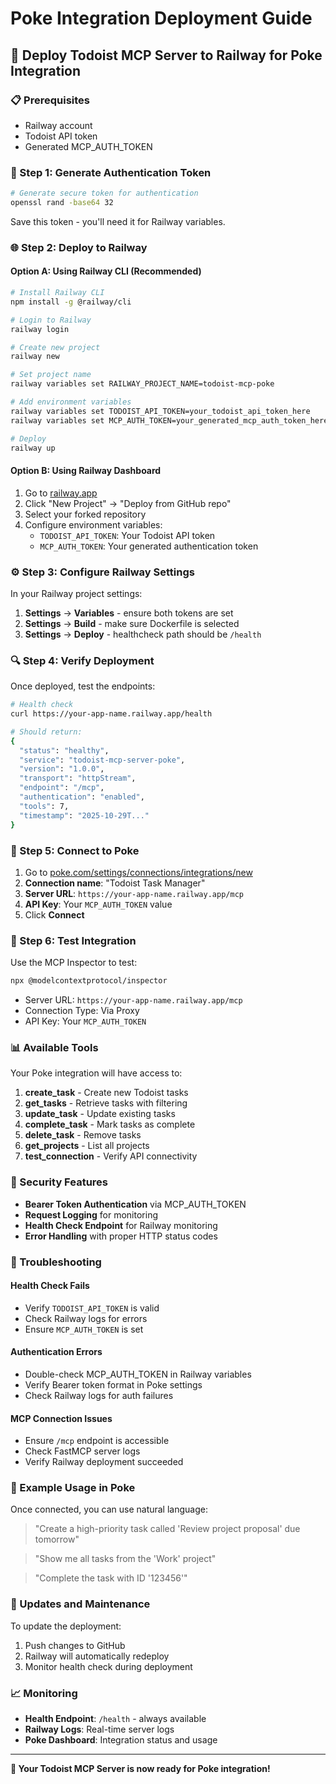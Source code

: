 # Poke Integration Deployment Guide

## 🚀 Deploy Todoist MCP Server to Railway for Poke Integration

### 📋 Prerequisites
- Railway account
- Todoist API token
- Generated MCP_AUTH_TOKEN

### 🔧 Step 1: Generate Authentication Token

```bash
# Generate secure token for authentication
openssl rand -base64 32
```

Save this token - you'll need it for Railway variables.

### 🌐 Step 2: Deploy to Railway

#### Option A: Using Railway CLI (Recommended)

```bash
# Install Railway CLI
npm install -g @railway/cli

# Login to Railway
railway login

# Create new project
railway new

# Set project name
railway variables set RAILWAY_PROJECT_NAME=todoist-mcp-poke

# Add environment variables
railway variables set TODOIST_API_TOKEN=your_todoist_api_token_here
railway variables set MCP_AUTH_TOKEN=your_generated_mcp_auth_token_here

# Deploy
railway up
```

#### Option B: Using Railway Dashboard

1. Go to [railway.app](https://railway.app)
2. Click "New Project" → "Deploy from GitHub repo"
3. Select your forked repository
4. Configure environment variables:
   - `TODOIST_API_TOKEN`: Your Todoist API token
   - `MCP_AUTH_TOKEN`: Your generated authentication token

### ⚙️ Step 3: Configure Railway Settings

In your Railway project settings:

1. **Settings** → **Variables** - ensure both tokens are set
2. **Settings** → **Build** - make sure Dockerfile is selected
3. **Settings** → **Deploy** - healthcheck path should be `/health`

### 🔍 Step 4: Verify Deployment

Once deployed, test the endpoints:

```bash
# Health check
curl https://your-app-name.railway.app/health

# Should return:
{
  "status": "healthy",
  "service": "todoist-mcp-server-poke",
  "version": "1.0.0",
  "transport": "httpStream",
  "endpoint": "/mcp",
  "authentication": "enabled",
  "tools": 7,
  "timestamp": "2025-10-29T..."
}
```

### 🔗 Step 5: Connect to Poke

1. Go to [poke.com/settings/connections/integrations/new](https://poke.com/settings/connections/integrations/new)
2. **Connection name**: "Todoist Task Manager"
3. **Server URL**: `https://your-app-name.railway.app/mcp`
4. **API Key**: Your `MCP_AUTH_TOKEN` value
5. Click **Connect**

### 🧪 Step 6: Test Integration

Use the MCP Inspector to test:

```bash
npx @modelcontextprotocol/inspector
```

- Server URL: `https://your-app-name.railway.app/mcp`
- Connection Type: Via Proxy
- API Key: Your `MCP_AUTH_TOKEN`

### 📊 Available Tools

Your Poke integration will have access to:

1. **create_task** - Create new Todoist tasks
2. **get_tasks** - Retrieve tasks with filtering
3. **update_task** - Update existing tasks
4. **complete_task** - Mark tasks as complete
5. **delete_task** - Remove tasks
6. **get_projects** - List all projects
7. **test_connection** - Verify API connectivity

### 🔐 Security Features

- **Bearer Token Authentication** via MCP_AUTH_TOKEN
- **Request Logging** for monitoring
- **Health Check Endpoint** for Railway monitoring
- **Error Handling** with proper HTTP status codes

### 🐛 Troubleshooting

#### Health Check Fails
- Verify `TODOIST_API_TOKEN` is valid
- Check Railway logs for errors
- Ensure `MCP_AUTH_TOKEN` is set

#### Authentication Errors
- Double-check MCP_AUTH_TOKEN in Railway variables
- Verify Bearer token format in Poke settings
- Check Railway logs for auth failures

#### MCP Connection Issues
- Ensure `/mcp` endpoint is accessible
- Check FastMCP server logs
- Verify Railway deployment succeeded

### 📝 Example Usage in Poke

Once connected, you can use natural language:

> "Create a high-priority task called 'Review project proposal' due tomorrow"

> "Show me all tasks from the 'Work' project"

> "Complete the task with ID '123456'"

### 🔄 Updates and Maintenance

To update the deployment:
1. Push changes to GitHub
2. Railway will automatically redeploy
3. Monitor health check during deployment

### 📈 Monitoring

- **Health Endpoint**: `/health` - always available
- **Railway Logs**: Real-time server logs
- **Poke Dashboard**: Integration status and usage

---

**🎉 Your Todoist MCP Server is now ready for Poke integration!**
